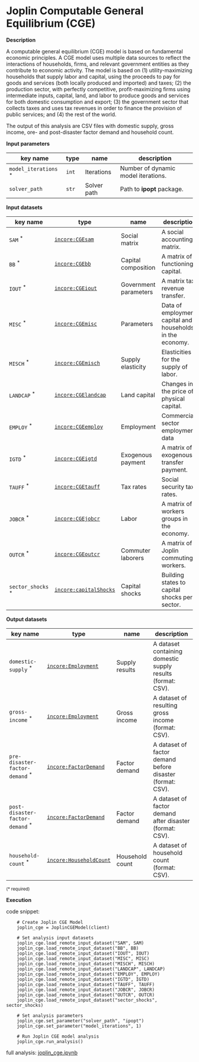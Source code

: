 # Joplin Computable General Equilibrium (CGE)

**Description**

A computable general equilibrium (CGE) model is based on fundamental economic principles. A CGE model uses multiple 
data sources to reflect the interactions of households, firms, and relevant government entities as they contribute 
to economic activity. The model is based on (1) utility-maximizing households that supply labor and capital, 
using the proceeds to pay for goods and services (both locally produced and imported) and taxes; (2) the production 
sector, with perfectly competitive, profit-maximizing firms using intermediate inputs, capital, land, and labor 
to produce goods and services for both domestic consumption and export; (3) the government sector that collects 
taxes and uses tax revenues in order to finance the provision of public services; and (4) the rest of the world. 

The output of this analysis are CSV files with domestic supply, gross income, ore- and post-disaster factor demand 
and household count.

**Input parameters**

key name | type | name | description
--- | --- | --- | ---
`model_iterations` <sup>*</sup> | `int` | Iterations | Number of dynamic model iterations.
`solver_path` | `str` | Solver path | Path to **ipopt** package.

**Input datasets**

key name | type | name | description
--- | --- | --- | ---
`SAM` <sup>*</sup> | [`incore:CGEsam`](https://incore.ncsa.illinois.edu/semantics/api/types/incore:CGEsam) | Social matrix | A social accounting matrix.
`BB` <sup>*</sup> | [`incore:CGEbb`](https://incore.ncsa.illinois.edu/semantics/api/types/incore:CGEbb) | Capital composition | A matrix of functioning capital.
`IOUT` <sup>*</sup> | [`incore:CGEiout`](https://incore.ncsa.illinois.edu/semantics/api/types/incore:CGEiout) | Government parameters | A matrix tax revenue transfer.
`MISC` <sup>*</sup> | [`incore:CGEmisc`](https://incore.ncsa.illinois.edu/semantics/api/types/incore:CGEmisc) | Parameters | Data of employment, capital and households <br>in the economy.
`MISCH` <sup>*</sup> | [`incore:CGEmisch`](https://incore.ncsa.illinois.edu/semantics/api/types/incore:CGEmisch) | Supply elasticity | Elasticities for the supply of labor.
`LANDCAP` <sup>*</sup> | [`incore:CGElandcap`](https://incore.ncsa.illinois.edu/semantics/api/types/incore:CGElandcap) | Land capital | Changes in the price of physical capital.
`EMPLOY` <sup>*</sup> | [`incore:CGEemploy`](https://incore.ncsa.illinois.edu/semantics/api/types/incore:CGEemploy) | Employment | Commercial sector employment data
`IGTD` <sup>*</sup> | [`incore:CGEigtd`](https://incore.ncsa.illinois.edu/semantics/api/types/incore:CGEigtd) | Exogenous payment | A matrix of exogenous transfer payment.
`TAUFF` <sup>*</sup> | [`incore:CGEtauff`](https://incore.ncsa.illinois.edu/semantics/api/types/incore:CGEtauff) | Tax rates | Social security tax rates.
`JOBCR` <sup>*</sup> | [`incore:CGEjobcr`](https://incore.ncsa.illinois.edu/semantics/api/types/incore:CGEjobcr) | Labor | A matrix of workers groups in the economy.
`OUTCR` <sup>*</sup> | [`incore:CGEoutcr`](https://incore.ncsa.illinois.edu/semantics/api/types/incore:CGEoutcr) | Commuter laborers | A matrix of Joplin commuting workers.
`sector_shocks` <sup>*</sup> | [`incore:capitalShocks`](https://incore.ncsa.illinois.edu/semantics/api/types/incore:capitalShocks) | Capital shocks | Building states to capital <br>shocks per sector.

**Output datasets**

key name | type | name | description
--- | --- | --- | ---
`domestic-supply` <sup>*</sup> | [`incore:Employment`](https://incore.ncsa.illinois.edu/semantics/api/types/incore:Employment) | Supply results | A dataset containing domestic supply results (format: CSV).
`gross-income` <sup>*</sup> | [`incore:Employment`](https://incore.ncsa.illinois.edu/semantics/api/types/incore:Employment) | Gross income | A dataset of resulting gross income (format: CSV).
`pre-disaster-factor-demand` <sup>*</sup> | [`incore:FactorDemand`](https://incore.ncsa.illinois.edu/semantics/api/types/incore:FactorDemand) | Factor demand | A dataset of factor demand before disaster (format: CSV).
`post-disaster-factor-demand` <sup>*</sup> | [`incore:FactorDemand`](https://incore.ncsa.illinois.edu/semantics/api/types/incore:FactorDemand) | Factor demand | A dataset of factor demand after disaster (format: CSV).
`household-count` <sup>*</sup> | [`incore:HouseholdCount`](https://incore.ncsa.illinois.edu/semantics/api/types/incore:HouseholdCount) | Household count | A dataset of household count (format: CSV).

<small>(* required)</small>

**Execution**

code snippet:

```
    # Create Joplin CGE Model
    joplin_cge = JoplinCGEModel(client)

    # Set analysis input datasets
    joplin_cge.load_remote_input_dataset("SAM", SAM)
    joplin_cge.load_remote_input_dataset("BB", BB)
    joplin_cge.load_remote_input_dataset("IOUT", IOUT)
    joplin_cge.load_remote_input_dataset("MISC", MISC)
    joplin_cge.load_remote_input_dataset("MISCH", MISCH)
    joplin_cge.load_remote_input_dataset("LANDCAP", LANDCAP)
    joplin_cge.load_remote_input_dataset("EMPLOY", EMPLOY)
    joplin_cge.load_remote_input_dataset("IGTD", IGTD)
    joplin_cge.load_remote_input_dataset("TAUFF", TAUFF)
    joplin_cge.load_remote_input_dataset("JOBCR", JOBCR)
    joplin_cge.load_remote_input_dataset("OUTCR", OUTCR)
    joplin_cge.load_remote_input_dataset("sector_shocks", sector_shocks)

    # Set analysis parameters
    joplin_cge.set_parameter("solver_path", "ipopt")
    joplin_cge.set_parameter("model_iterations", 1)

    # Run Joplin CGE model analysis
    joplin_cge.run_analysis()
```

full analysis: [joplin_cge.ipynb](https://github.com/IN-CORE/incore-docs/blob/main/notebooks/joplin_cge.ipynb)